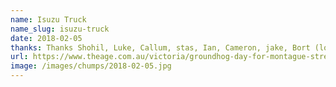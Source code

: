 ```yaml
---
name: Isuzu Truck
name_slug: isuzu-truck
date: 2018-02-05
thanks: Thanks Shohil, Luke, Callum, stas, Ian, Cameron, jake, Bort (lol) and Fiona!
url: https://www.theage.com.au/victoria/groundhog-day-for-montague-street-bridge-as-another-truck-gets-stuck-20180205-p4yzf9.html
image: /images/chumps/2018-02-05.jpg
---
```

